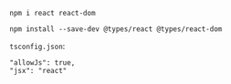 

```
npm i react react-dom

npm install --save-dev @types/react @types/react-dom
```

`tsconfig.json`:

```
"allowJs": true,
"jsx": "react"
```


